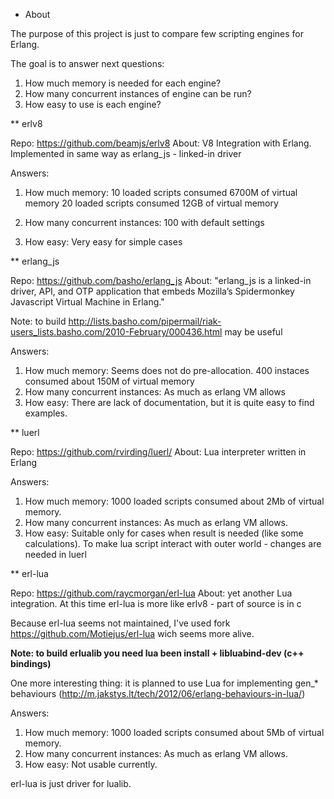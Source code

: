 
* About 

The purpose of this project is just to compare few 
scripting engines for Erlang. 

The goal is to answer next questions:

1. How much memory is needed for each engine?
2. How many concurrent instances of engine can be run?
3. How easy to use is each engine? 

** erlv8

Repo: https://github.com/beamjs/erlv8
About: V8 Integration with Erlang. Implemented in same way as erlang_js - linked-in driver

Answers: 
1. How much memory:
 	10 loaded scripts consumed 6700M of virtual memory
 	20 loaded scripts consumed 12GB of virtual memory
 	
2. How many concurrent instances:
	100 with default settings	 
3. How easy:
	Very easy for simple cases 


** erlang_js 

Repo: https://github.com/basho/erlang_js
About: "erlang_js is a linked-in driver, API, and OTP application that embeds Mozilla’s Spidermonkey Javascript Virtual Machine in Erlang."

Note: to build http://lists.basho.com/pipermail/riak-users_lists.basho.com/2010-February/000436.html may be useful

Answers: 
1. How much memory:
	Seems does not do pre-allocation. 400 instaces consumed about 150M of virtual memory
2. How many concurrent instances:
	As much as erlang VM allows
3. How easy:
	There are lack of documentation, but it is quite easy to find examples. 

** luerl

Repo: https://github.com/rvirding/luerl/
About: Lua interpreter written in Erlang

Answers: 
1. How much memory:
 	1000 loaded scripts consumed about 2Mb of virtual memory.
2. How many concurrent instances:
	As much as erlang VM allows. 
3. How easy:
	Suitable only for cases when result is needed (like some calculations). 
	To make lua script interact with outer world - changes are needed in luerl

** erl-lua 

Repo: https://github.com/raycmorgan/erl-lua
About: yet another Lua integration. At this time erl-lua is more like erlv8 - part of source is in c 

Because erl-lua seems not maintained, I've used fork https://github.com/Motiejus/erl-lua wich seems more alive. 

<b>Note: to build erlualib you need lua been install + libluabind-dev (c++ bindings)</b>

One more interesting thing: it is planned to use Lua for implementing gen_* behaviours (http://m.jakstys.lt/tech/2012/06/erlang-behaviours-in-lua/)

Answers: 
1. How much memory:
 	1000 loaded scripts consumed about 5Mb of virtual memory.
2. How many concurrent instances:
	As much as erlang VM allows. 
3. How easy:
	Not usable currently. 

erl-lua is just driver for lualib. 


